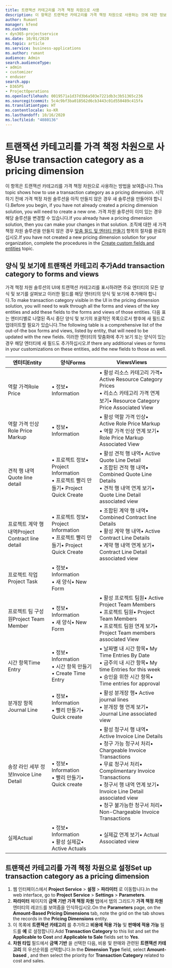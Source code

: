 ```yaml
---
title: 트랜잭션 카테고리를 가격 책정 차원으로 사용
description: 이 항목은 트랜잭션 카테고리를 가격 책정 차원으로 사용하는 것에 대한 정보를 제공합니다.
author: Rumant
manager: kfend
ms.custom:
- dyn365-projectservice
ms.date: 10/01/2020
ms.topic: article
ms.service: business-applications
ms.author: rumant
audience: Admin
search.audienceType:
- admin
- customizer
- enduser
search.app:
- D365PS
- ProjectOperations
ms.openlocfilehash: 0019571a1d37d3b6a503e7221db3c3b51365c236
ms.sourcegitcommit: 5c4c9bf3ba018562d6cb3443c01d550489c415fa
ms.translationtype: HT
ms.contentlocale: ko-KR
ms.lasthandoff: 10/16/2020
ms.locfileid: "4080136"
---
```

# <a name="use-transaction-category-as-a-pricing-dimension"></a><span data-ttu-id="d775d-103">트랜잭션 카테고리를 가격 책정 차원으로 사용</span><span class="sxs-lookup"><span data-stu-id="d775d-103">Use transaction category as a pricing dimension</span></span>
<span data-ttu-id="d775d-104">이 항목은 트랜잭션 카테고리를 가격 책정 차원으로 사용하는 방법을 보여줍니다.</span><span class="sxs-lookup"><span data-stu-id="d775d-104">This topic shows how to use a transaction category as a pricing dimension.</span></span> <span data-ttu-id="d775d-105">시작하기 전에 가격 책정 차원 솔루션을 아직 만들지 않은 경우 새 솔루션을 만들어야 합니다.</span><span class="sxs-lookup"><span data-stu-id="d775d-105">Before you begin, if you have not already created a pricing dimension solution, you will need to create a new one.</span></span> <span data-ttu-id="d775d-106">가격 차원 솔루션이 이미 있는 경우 해당 솔루션을 변경할 수 있습니다.</span><span class="sxs-lookup"><span data-stu-id="d775d-106">If you already have a pricing dimension solution, then you can make your changes in that solution.</span></span> <span data-ttu-id="d775d-107">조직에 대한 새 가격 책정 차원 솔루션을 만들지 않은 경우 [맞춤 필드 및 엔터티 만들기](create-custom-fields-entities.md) 항목의 절차를 완료하십시오.</span><span class="sxs-lookup"><span data-stu-id="d775d-107">If you have not created a new pricing dimension solution for your organization, complete the procedures in the [Create custom fields and entities](create-custom-fields-entities.md) topic.</span></span>

## <a name="add-transaction-category-to-forms-and-views"></a><span data-ttu-id="d775d-108">양식 및 보기에 트랜잭션 카테고리 추가</span><span class="sxs-lookup"><span data-stu-id="d775d-108">Add transaction category to forms and views</span></span>
<span data-ttu-id="d775d-109">가격 책정 차원 솔루션의 UI에 트랜잭션 카테고리를 표시하려면 주요 엔터티의 모든 양식 및 보기를 살펴보고 이러한 필드를 해당 엔터티의 양식 및 보기에 추가해야 합니다.</span><span class="sxs-lookup"><span data-stu-id="d775d-109">To make transaction category visible in the UI in the pricing dimension solution, you will need to walk through all the forms and views of the key entities and add these fields to the forms and views of those entities.</span></span>
<span data-ttu-id="d775d-110">다음 표는 엔터티별로 나열된 즉시 중단 양식 및 보기의 포괄적인 목록으로서 향후에 새 필드로 업데이트할 필요가 있습니다.</span><span class="sxs-lookup"><span data-stu-id="d775d-110">The following table is a comprehensive list of the out-of-the box forms and views, listed by entity, that will need to be updated with the new fields.</span></span> <span data-ttu-id="d775d-111">이러한 엔터티의 맞춤화에 추가 보기 또는 양식이 있는 경우 해당 엔터티에 새 필드도 추가하십시오.</span><span class="sxs-lookup"><span data-stu-id="d775d-111">If there any additional views or forms in your customizations on these entities, add the new fields to those as well.</span></span>

|  <span data-ttu-id="d775d-112">엔터티</span><span class="sxs-lookup"><span data-stu-id="d775d-112">Entity</span></span>        | <span data-ttu-id="d775d-113">양식</span><span class="sxs-lookup"><span data-stu-id="d775d-113">Forms</span></span>     |<span data-ttu-id="d775d-114">Views</span><span class="sxs-lookup"><span data-stu-id="d775d-114">Views</span></span>        |
| ------------------------------|---------------------------------|----------------------------------|
|  <span data-ttu-id="d775d-115">역할 가격</span><span class="sxs-lookup"><span data-stu-id="d775d-115">Role Price</span></span>|<span data-ttu-id="d775d-116">• 정보</span><span class="sxs-lookup"><span data-stu-id="d775d-116">• Information</span></span> |<span data-ttu-id="d775d-117">• 활성 리소스 카테고리 가격</span><span class="sxs-lookup"><span data-stu-id="d775d-117">• Active Resource Category Prices</span></span><br> <span data-ttu-id="d775d-118">• 리소스 카테고리 가격 연계 보기</span><span class="sxs-lookup"><span data-stu-id="d775d-118">• Resource Category Price Associated View</span></span>|
|  <span data-ttu-id="d775d-119">역할 가격 인상</span><span class="sxs-lookup"><span data-stu-id="d775d-119">Role Price Markup</span></span>|<span data-ttu-id="d775d-120">• 정보</span><span class="sxs-lookup"><span data-stu-id="d775d-120">• Information</span></span>|<span data-ttu-id="d775d-121">• 활성 역할 가격 인상</span><span class="sxs-lookup"><span data-stu-id="d775d-121">• Active Role Price Markup</span></span><br><span data-ttu-id="d775d-122">• 역할 가격 인상 연계 보기</span><span class="sxs-lookup"><span data-stu-id="d775d-122">• Role Price Markup Associated View</span></span>|
|  <span data-ttu-id="d775d-123">견적 행 내역</span><span class="sxs-lookup"><span data-stu-id="d775d-123">Quote line detail</span></span>|<span data-ttu-id="d775d-124">• 프로젝트 정보</span><span class="sxs-lookup"><span data-stu-id="d775d-124">• Project Information</span></span><br><span data-ttu-id="d775d-125">• 프로젝트 빨리 만들기</span><span class="sxs-lookup"><span data-stu-id="d775d-125">• Project Quick Create</span></span>|<span data-ttu-id="d775d-126">• 활성 견적 행 내역</span><span class="sxs-lookup"><span data-stu-id="d775d-126">• Active Quote Line Detail</span></span><br><span data-ttu-id="d775d-127">• 조합된 견적 행 내역</span><span class="sxs-lookup"><span data-stu-id="d775d-127">• Combined Quote Line Details</span></span><br><span data-ttu-id="d775d-128">• 견적 행 내역 연계 보기</span><span class="sxs-lookup"><span data-stu-id="d775d-128">• Quote Line Detail associated view</span></span>|
|  <span data-ttu-id="d775d-129">프로젝트 계약 행 내역</span><span class="sxs-lookup"><span data-stu-id="d775d-129">Project Contract line detail</span></span>|<span data-ttu-id="d775d-130">• 프로젝트 정보</span><span class="sxs-lookup"><span data-stu-id="d775d-130">• Project Information</span></span><br><span data-ttu-id="d775d-131">• 프로젝트 빨리 만들기</span><span class="sxs-lookup"><span data-stu-id="d775d-131">• Project Quick Create</span></span>|<span data-ttu-id="d775d-132">• 조합된 계약 행 내역</span><span class="sxs-lookup"><span data-stu-id="d775d-132">• Combined Contract line Details</span></span><br><span data-ttu-id="d775d-133">• 활성 계약 행 내역</span><span class="sxs-lookup"><span data-stu-id="d775d-133">• Active Contract Line Details</span></span><br><span data-ttu-id="d775d-134">• 계약 행 내역 연계 보기</span><span class="sxs-lookup"><span data-stu-id="d775d-134">• Contract Line Detail associated view</span></span>|
|  <span data-ttu-id="d775d-135">프로젝트 작업</span><span class="sxs-lookup"><span data-stu-id="d775d-135">Project Task</span></span>|<span data-ttu-id="d775d-136">• 정보</span><span class="sxs-lookup"><span data-stu-id="d775d-136">• Information</span></span><br><span data-ttu-id="d775d-137">• 새 양식</span><span class="sxs-lookup"><span data-stu-id="d775d-137">• New Form</span></span>||
|  <span data-ttu-id="d775d-138">프로젝트 팀 구성원</span><span class="sxs-lookup"><span data-stu-id="d775d-138">Project Team Member</span></span>|<span data-ttu-id="d775d-139">• 정보</span><span class="sxs-lookup"><span data-stu-id="d775d-139">• Information</span></span><br><span data-ttu-id="d775d-140">• 새 양식</span><span class="sxs-lookup"><span data-stu-id="d775d-140">• New Form</span></span>|<span data-ttu-id="d775d-141">• 활성 프로젝트 팀원</span><span class="sxs-lookup"><span data-stu-id="d775d-141">• Active Project Team Members</span></span><br><span data-ttu-id="d775d-142">• 프로젝트 팀원</span><span class="sxs-lookup"><span data-stu-id="d775d-142">• Project Team Members</span></span><br><span data-ttu-id="d775d-143">• 프로젝트 팀원 연계 보기</span><span class="sxs-lookup"><span data-stu-id="d775d-143">• Project Team members associated View</span></span>|
|  <span data-ttu-id="d775d-144">시간 항목</span><span class="sxs-lookup"><span data-stu-id="d775d-144">Time Entry</span></span>|<span data-ttu-id="d775d-145">• 정보</span><span class="sxs-lookup"><span data-stu-id="d775d-145">• Information</span></span><br><span data-ttu-id="d775d-146">• 시간 항목 만들기</span><span class="sxs-lookup"><span data-stu-id="d775d-146">• Create Time Entry</span></span>|<span data-ttu-id="d775d-147">• 날짜별 내 시간 항목</span><span class="sxs-lookup"><span data-stu-id="d775d-147">• My Time Entries By Date</span></span><br><span data-ttu-id="d775d-148">• 금주의 내 시간 항목</span><span class="sxs-lookup"><span data-stu-id="d775d-148">• My time Entries for this week</span></span><br><span data-ttu-id="d775d-149">• 승인을 위한 시간 항목</span><span class="sxs-lookup"><span data-stu-id="d775d-149">• Time entries for approval</span></span>|
|  <span data-ttu-id="d775d-150">분개장 항목</span><span class="sxs-lookup"><span data-stu-id="d775d-150">Journal Line</span></span>|<span data-ttu-id="d775d-151">• 정보</span><span class="sxs-lookup"><span data-stu-id="d775d-151">• Information</span></span><br><span data-ttu-id="d775d-152">• 빨리 만들기</span><span class="sxs-lookup"><span data-stu-id="d775d-152">• Quick create</span></span>|<span data-ttu-id="d775d-153">• 활성 분개장 행</span><span class="sxs-lookup"><span data-stu-id="d775d-153">• Active journal lines</span></span><br><span data-ttu-id="d775d-154">• 분개장 행 연계 보기</span><span class="sxs-lookup"><span data-stu-id="d775d-154">• Journal Line associated view</span></span>|
|  <span data-ttu-id="d775d-155">송장 라인 세부 정보</span><span class="sxs-lookup"><span data-stu-id="d775d-155">Invoice Line Detail</span></span>|<span data-ttu-id="d775d-156">• 정보</span><span class="sxs-lookup"><span data-stu-id="d775d-156">• Information</span></span><br><span data-ttu-id="d775d-157">• 빨리 만들기</span><span class="sxs-lookup"><span data-stu-id="d775d-157">• Quick create</span></span>|<span data-ttu-id="d775d-158">• 활성 청구서 행 내역</span><span class="sxs-lookup"><span data-stu-id="d775d-158">• Active Invoice Line Details</span></span><br><span data-ttu-id="d775d-159">• 청구 가능 청구서 처리</span><span class="sxs-lookup"><span data-stu-id="d775d-159">• Chargeable Invoice Transactions</span></span><br><span data-ttu-id="d775d-160">• 무료 청구서 처리</span><span class="sxs-lookup"><span data-stu-id="d775d-160">• Complimentary Invoice Transactions</span></span><br><span data-ttu-id="d775d-161">• 청구서 행 내역 연계 보기</span><span class="sxs-lookup"><span data-stu-id="d775d-161">• Invoice Line Detail associated view</span></span><br><span data-ttu-id="d775d-162">• 청구 불가능한 청구서 처리</span><span class="sxs-lookup"><span data-stu-id="d775d-162">• Non-Chargeable Invoice Transactions</span></span>|
|  <span data-ttu-id="d775d-163">실제</span><span class="sxs-lookup"><span data-stu-id="d775d-163">Actual</span></span>|<span data-ttu-id="d775d-164">• 정보</span><span class="sxs-lookup"><span data-stu-id="d775d-164">• Information</span></span><br><span data-ttu-id="d775d-165">• 활성 실제값</span><span class="sxs-lookup"><span data-stu-id="d775d-165">• Active Actuals</span></span>|<span data-ttu-id="d775d-166">• 실제값 연계 보기</span><span class="sxs-lookup"><span data-stu-id="d775d-166">• Actual Associated view</span></span>|

## <a name="set-up-transaction-category-as-a-pricing-dimension"></a><span data-ttu-id="d775d-167">트랜잭션 카테고리를 가격 책정 차원으로 설정</span><span class="sxs-lookup"><span data-stu-id="d775d-167">Set up transaction category as a pricing dimension</span></span>

1. <span data-ttu-id="d775d-168">웹 인터페이스에서 **Project Service** > **설정** > **파라미터** 로 이동합니다.</span><span class="sxs-lookup"><span data-stu-id="d775d-168">In the web interface, go to **Project Service** > **Settings** > **Parameters**.</span></span> 
2. <span data-ttu-id="d775d-169">**파라미터** 페이지의 **금액 기반 가격 책정 차원** 탭에서 탭의 그리드가 **가격 책정 차원** 엔터티의 레코드를 보여줌을 인식하십시오.</span><span class="sxs-lookup"><span data-stu-id="d775d-169">On the **Parameters** page, on the **Amount-Based Pricing Dimensions** tab, note the grid on the tab shows the records in the **Pricing Dimensions** entity.</span></span>
3. <span data-ttu-id="d775d-170">이 목록에 **트랜잭션 카테고리** 를 추가하고 **비용에 적용 가능** 및 **판매에 적용 가능** 필드를 **예** 로 설정합니다.</span><span class="sxs-lookup"><span data-stu-id="d775d-170">Add **Transaction Category** to this list and set the **Applicable to Cost** and **Applicable to Sale** fields set to **Yes**.</span></span>
4. <span data-ttu-id="d775d-171">**차원 타입** 필드에서 **금액 기반** 을 선택한 다음, 비용 및 판매와 관련된 **트랜잭션 카테고리** 의 우선순위를 선택합니다.</span><span class="sxs-lookup"><span data-stu-id="d775d-171">In the **Dimension Type** field, select **Amount-based** , and then select the priority for **Transaction Category** related to cost and sales.</span></span>

